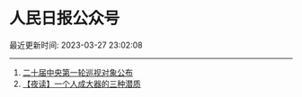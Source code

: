 # 人民日报公众号

最近更新时间: 2023-03-27 23:02:08

--- 
1. [二十届中央第一轮巡视对象公布](https://mp.weixin.qq.com/s/jHFdsKmaZDvxQJmd2q9fhg) 
2. [【夜读】一个人成大器的三种潜质](https://mp.weixin.qq.com/s/HCKqjkdzXoNaBg4kjDFZBg) 
